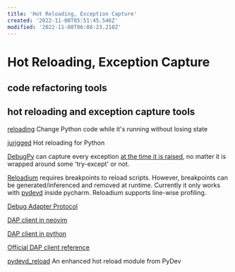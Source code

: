 ```yaml
---
title: 'Hot Reloading, Exception Capture'
created: '2022-11-08T05:51:45.546Z'
modified: '2022-11-08T06:08:23.210Z'
---
```


# Hot Reloading, Exception Capture

## code refactoring tools



## hot reloading and exception capture tools

[reloading](https://github.com/julvo/reloading) Change Python code while it's running without losing state

[jurigged](https://github.com/breuleux/jurigged) Hot reloading for Python

[DebugPy](https://github.com/microsoft/debugpy) can capture every exception [at the time it is raised](https://github.com/microsoft/debugpy/blob/8157273a28b5d4d1ea49fe90eb51f9f1c19b80dc/src/debugpy/_vendored/pydevd/_pydevd_bundle/pydevd_frame.py), no matter it is wrapped around some 'try-except' or not.

[Reloadium](https://github.com/reloadware/reloadium) requires breakpoints to reload scripts. However, breakpoints can be generated/inferenced and removed at runtime. Currently it only works with [pydevd](https://github.com/fabioz/PyDev.Debugger) inside pycharm. Reloadium supports line-wise profiling.

[Debug Adapter Protocol](https://microsoft.github.io/debug-adapter-protocol/specification)

[DAP client in neovim](https://github.com/mfussenegger/nvim-dap)

[DAP client in python](https://github.com/abhilashgupta/DAP-client/blob/master/Client_class.ipynb)

[Official DAP client reference](https://github.com/microsoft/debugpy/wiki/DAP-Client-reference)

[pydevd_reload](https://github.com/fyrestone/pydevd_reload) An enhanced hot reload module from PyDev
